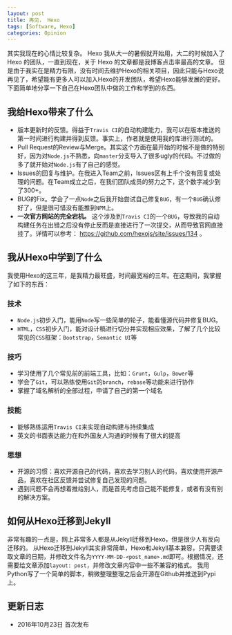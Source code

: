 ```yaml
---
layout: post
title: 再见， Hexo
tags: [Software, Hexo]
categories: Opinion
---
```


其实我现在的心情比较复杂。
Hexo 我从大一的暑假就开始用，大二的时候加入了 Hexo 的团队，一直到现在，关于 Hexo 的文章都是我博客点击率最高的文章。
但是由于我实在是精力有限，没有时间去维护Hexo的相关项目，因此只能与Hexo说再见了，希望能有更多人可以加入Hexo的开发团队，希望Hexo能够发展的更好。
下面简单地分享一下自己在Hexo团队中做的工作和学到的东西。

<!-- more -->

## 我给Hexo带来了什么

- 版本更新时的反馈。得益于`Travis CI`的自动构建能力，我可以在版本推送的第一时间进行构建并得到反馈。事实上，作者就是使用我的库进行测试的。
- Pull Request的Review与Merge。其实这个方面在最开始的时候不是做的特别好，因为对`Node.js`不熟悉，向`master`分支导入了很多ugly的代码。不过做的多了就开始对`Node.js`有了自己的感觉。
- Issues的回复与维护。在我进入Team之前，Issues区有上千个没有回复或处理的问题。在Team成立之后，在我们团队成员的努力之下，这个数字减少到了300+。
- BUG的Fix。学会了一点`Node`之后我开始尝试自己修复`BUG`，有一个`BUG`确认修好了，但是很可惜没有能推到`NPM`上。
- **一次官方网站的完全宕机。** 这个涉及到`Travis CI`的一个`BUG`，导致我的自动构建任务在出错之后没有停止反而是直接进行了一次提交，从而导致官网直接挂了。详情可以参考： <https://github.com/hexojs/site/issues/134> 。

## 我从Hexo中学到了什么

我使用Hexo的这三年，是我精力最旺盛，时间最宽裕的三年。在这期间，我掌握了如下的东西：

### 技术

- `Node.js`初步入门，能用`Node`写一些简单的轮子，能看懂源代码并修复BUG。
- `HTML`，`CSS`初步入门，能对设计稿进行切分并实现相应效果，了解了几个比较常见的`CSS`框架：`Bootstrap`，`Semantic UI`等

### 技巧

- 学习使用了几个常见前的前端工具，比如：`Grunt`，`Gulp`，`Bower`等
- 学会了`Git`，可以熟练使用`Git`的`branch`，`rebase`等功能来进行协作
- 掌握了域名解析的全部过程，申请了自己的第一个域名

### 技能

- 能够熟练运用`Travis CI`来实现自动构建与持续集成
- 英文的书面表达能力在和外国友人沟通的时候有了很大的提高

### 思想

- 开源的习惯：喜欢开源自己的代码，喜欢去学习别人的代码，喜欢使用开源产品，喜欢在社区反馈并尝试修复自己发现的问题。
- 遇到问题不会再想着推给别人，而是首先考虑自己能不能修复，或者有没有别的解决方案。


## 如何从Hexo迁移到Jekyll

非常有趣的一点是，网上非常多人都是从Jekyll迁移到Hexo，但是很少人有反向迁移的。
从Hexo迁移到Jekyll其实非常简单，Hexo和Jekyll基本兼容，只需要读取文章的日期，并修改文件名为`YYYY-MM-DD-<post_name>.md`即可。根据情况，还需要给文章添加`layout: post`，并修改文章内容中一些不兼容的格式。
我用Python写了一个简单的脚本，稍微整理整理之后会开源在Github并推送到Pypi上。

## 更新日志

- 2016年10月23日 首次发布
